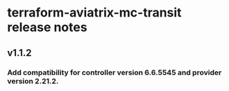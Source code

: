 # terraform-aviatrix-mc-transit release notes

## v1.1.2

### Add compatibility for controller version 6.6.5545 and provider version 2.21.2.

